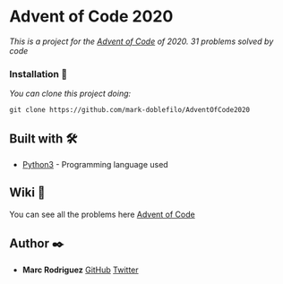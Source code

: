 # Advent of Code 2020

_This is a project for the [Advent of Code](https://adventofcode.com) of 2020. 31 problems solved by code_

### Installation 🔧

_You can clone this project doing:_

```
git clone https://github.com/mark-doblefilo/AdventOfCode2020
```

## Built with 🛠

* [Python3](https://www.python.org/doc/) - Programming language used

## Wiki 📖

You can see all the problems here [Advent of Code](https://adventofcode.com)

## Author ✒️

* **Marc Rodriguez** [GitHub](https://github.com/mark-doblefilo) [Twitter](https://twitter.com/mark_doblefilo)
